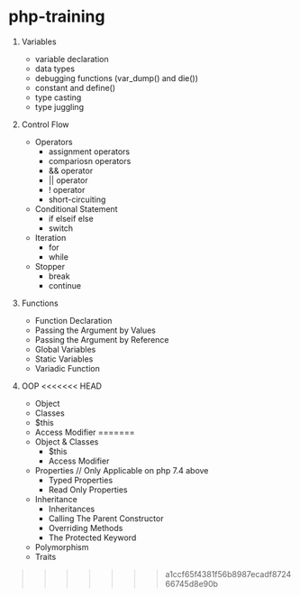 # php-training

1. Variables
    - variable declaration
    - data types
    - debugging functions (var_dump() and die())
    - constant and define()
    - type casting
    - type juggling

2. Control Flow
    - Operators
        - assignment operators
        - compariosn operators
        - && operator
        - || operator
        - ! operator
        - short-circuiting
    - Conditional Statement
        - if elseif else
        - switch
    - Iteration
        - for 
        - while 
    - Stopper
        - break
        - continue

3. Functions
    - Function Declaration
    - Passing the Argument by Values
    - Passing the Argument by Reference
    - Global Variables
    - Static Variables
    - Variadic Function

4. OOP
<<<<<<< HEAD
    - Object
    - Classes
    - $this
    - Access Modifier
=======
    - Object & Classes
        - $this
        - Access Modifier
    - Properties // Only Applicable on php 7.4 above
        - Typed Properties
        - Read Only Properties
    - Inheritance
        - Inheritances
        - Calling The Parent Constructor
        - Overriding Methods
        - The Protected Keyword
    - Polymorphism
    - Traits
    
>>>>>>> a1ccf65f4381f56b8987ecadf872466745d8e90b
